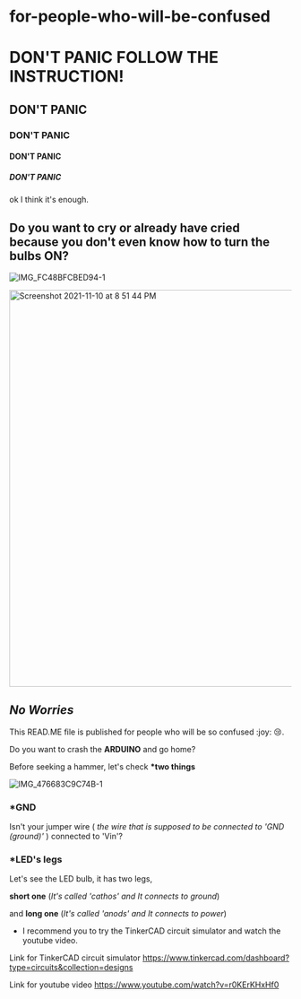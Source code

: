 # for-people-who-will-be-confused
<h1>DON'T PANIC FOLLOW THE INSTRUCTION!</h1>
<h2>DON'T PANIC</h2>
<h3>DON'T PANIC</h3>
<h4>DON'T PANIC</h4>	
<h5>DON'T PANIC</h5>


<p>ok I think it's enough.</p>
<h2>Do you want to cry or already have cried because you don't even know how to turn the bulbs ON?</h2>


![IMG_FC48BFCBED94-1](https://user-images.githubusercontent.com/94073269/141196289-3a87cd65-456f-4161-b13e-144a4400428b.jpeg)


<img width="708" alt="Screenshot 2021-11-10 at 8 51 44 PM" src="https://user-images.githubusercontent.com/94073269/141191466-194f90d0-80fd-49bb-aecc-63f6b9480e82.png">


<h2><em>No Worries</em></h2>

<p>This READ.ME file is published for people who will be so confused :joy: 😢.</p>
Do you want to crash the <strong>ARDUINO</strong> and go home?

Before seeking a hammer, let's check <strong>*two things</strong>

![IMG_476683C9C74B-1](https://user-images.githubusercontent.com/94073269/141194953-05e770af-017c-42c9-ab45-d909e7255526.jpeg)


<h3><strong>*GND</strong></h3>
Isn't your jumper wire ( <em>the wire that is supposed to be connected to 'GND (ground)'</em> ) connected to 'Vin'?


<h3><strong>*LED's legs</strong></h3>
Let's see the LED bulb, it has two legs, 

<strong>short one</strong> (<em>It's called 'cathos' and It connects to ground</em>)

and <strong>long one</strong> (<em>It's called 'anods' and It connects to power</em>)

* I recommend you to try the TinkerCAD circuit simulator and watch the youtube video.

Link for TinkerCAD circuit simulator https://www.tinkercad.com/dashboard?type=circuits&collection=designs

Link for youtube video https://www.youtube.com/watch?v=r0KErKHxHf0




